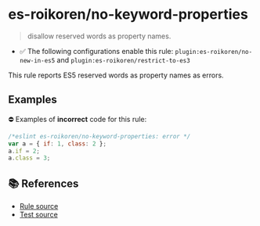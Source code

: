 # es-roikoren/no-keyword-properties
> disallow reserved words as property names.

- ✅ The following configurations enable this rule: `plugin:es-roikoren/no-new-in-es5` and `plugin:es-roikoren/restrict-to-es3`

This rule reports ES5 reserved words as property names as errors.

## Examples

⛔ Examples of **incorrect** code for this rule:

```js
/*eslint es-roikoren/no-keyword-properties: error */
var a = { if: 1, class: 2 };
a.if = 2;
a.class = 3;
```

## 📚 References

- [Rule source](https://github.com/roikoren755/eslint-plugin-es/blob/v2.0.5/src/rules/no-keyword-properties.ts)
- [Test source](https://github.com/roikoren755/eslint-plugin-es/blob/v2.0.5/tests/src/rules/no-keyword-properties.ts)
